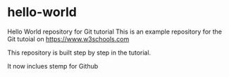 # hello-world
Hello World repository for Git tutorial
This is an example repository for the Git tutoial on https://www.w3schools.com

This repository is built step by step in the tutorial.

It now inclues stemp for Github
